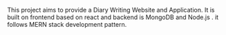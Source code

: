 This project aims to provide a Diary Writing Website and Application. It is built on frontend based on react and backend is MongoDB and Node.js .  it follows MERN stack development pattern.